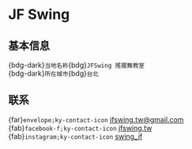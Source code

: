 # JF Swing

## 基本信息

{bdg-dark}`当地名称`{bdg}`JFSwing 搖擺舞教室`  
{bdg-dark}`所在城市`{bdg}`台北`  

## 联系

{far}`envelope;ky-contact-icon` <jfswing.tw@gmail.com>  
{fab}`facebook-f;ky-contact-icon` [jfswing.tw](https://www.facebook.com/jfswing.tw)  
{fab}`instagram;ky-contact-icon` [swing_jf](http://instagram.com/swing_jf)  
